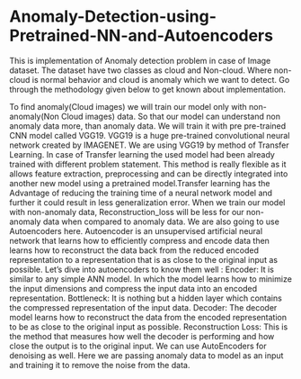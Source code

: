 # Anomaly-Detection-using-Pretrained-NN-and-Autoencoders
This is implementation of Anomaly detection problem in case of Image dataset. 
The dataset have two classes as cloud and Non-cloud. Where non-cloud is normal behavior and cloud is anomaly which we want to detect. 
Go through the methodology given below to get known about implementation.

To find anomaly(Cloud images) we will train our model only with non-anomaly(Non Cloud images) data. So that our model can understand non anomaly data more, than anomaly data. We will train it with pre pre-trained CNN model called VGG19. VGG19 is a huge pre-trained convolutional neural network created by IMAGENET. We are using VGG19 by method of Transfer Learning. In case of Transfer learning the used model had been already trained with different problem statement. This method is really flexible as it allows feature extraction, preprocessing and can be directly integrated into another new model using a pretrained model.Transfer learning has the Advantage of reducing the training time of a neural network model and further it could result in less generalization error.
When we train our model with non-anomaly data, Reconstruction_loss will be less for our non-anomaly data when compared to anomaly data. We are also going to use Autoencoders here. Autoencoder is an unsupervised artificial neural network that learns how to efficiently compress and encode data then learns how to reconstruct the data back from the reduced encoded representation to a representation that is as close to the original input as possible. Let’s dive into autoencoders to know them well :
Encoder: It is similar to any simple ANN model. In which the model learns how to minimize the input dimensions and compress the input data into an encoded representation.
Bottleneck: It is nothing but a hidden layer which contains the compressed representation of the input data.
Decoder: The decoder model learns how to reconstruct the data from the encoded representation to be as close to the original input as possible.
Reconstruction Loss: This is the method that measures how well the decoder is performing and how close the output is to the original input.
We can use AutoEncoders for denoising as well. Here we are passing anomaly data to model as an input and training it to remove the noise from the data.
